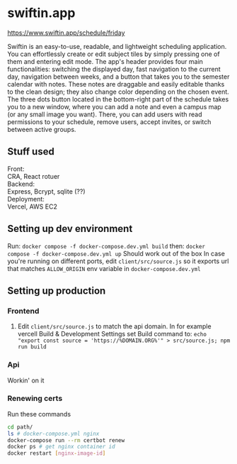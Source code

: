# swiftin.app
https://www.swiftin.app/schedule/friday

Swiftin is an easy-to-use, readable, and lightweight scheduling application. You can effortlessly create or edit subject tiles by simply pressing one of them and entering edit mode. The app's header provides four main functionalities: switching the displayed day, fast navigation to the current day, navigation between weeks, and a button that takes you to the semester calendar with notes. These notes are draggable and easily editable thanks to the clean design; they also change color depending on the chosen event. The three dots button located in the bottom-right part of the schedule takes you to a new window, where you can add a note and even a campus map (or any small image you want). There, you can add users with read permissions to your schedule, remove users, accept invites, or switch between active groups.

## Stuff used
Front:\
CRA, React rotuer\
Backend:\
Express, Bcrypt, sqlite (??)\
Deployment:\
Vercel, AWS EC2
## Setting up dev environment
Run: `docker compose -f docker-compose.dev.yml build`
then: `docker compose -f docker-compose.dev.yml up`
Should work out of the box
In case you're running on different ports, edit `client/src/source.js` so it exports url that matches `ALLOW_ORIGIN` env variable in `docker-compose.dev.yml`


## Setting up production
### Frontend
1. Edit `client/src/source.js` to match the api domain. In for example vercell Build & Development Settings set Build command to: `echo "export const source = 'https://%DOMAIN.ORG%'" > src/source.js; npm run build`
### Api
Workin' on it

### Renewing certs
Run these commands
```bash
cd path/
ls # docker-compose.yml nginx
docker-compose run --rm certbot renew
docker ps # get nginx container id
docker restart [nginx-image-id]
```
